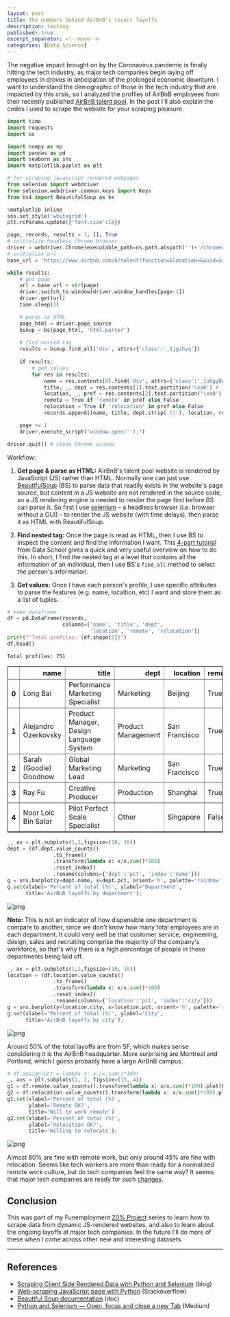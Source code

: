 ```yaml
---
layout: post
title: The numbers behind AirBnB's recent layoffs
description: testing
published: true
excerpt_separator: <!--more-->
categories: [Data Science]
---
```


The negative impact brought on by the Coronavirus pandemic is finally hitting the tech industry, as major tech companies begin laying off employees in droves in anticipation of the prolonged economic downturn. I want to understand the demographic of those in the tech industry that are impacted by this crsis, so I analyzed the profiles of AirBnB employees from their recently published [AirBnB talent pool](https://www.airbnb.com/d/talent). In the post I'll also explain the codes I used to scrape the website for your scraping pleasure.

<!--more--> 

```python
import time 
import requests
import os

import numpy as np
import pandas as pd
import seaborn as sns
import matplotlib.pyplot as plt

# for scraping javascript rendered webpages
from selenium import webdriver
from selenium.webdriver.common.keys import Keys
from bs4 import BeautifulSoup as bs

%matplotlib inline
sns.set_style('whitegrid')
plt.rcParams.update({'font.size':18})
```


```python
page, records, results = 1, [], True
# initialize headless Chrome browser
driver = webdriver.Chrome(executable_path=os.path.abspath('')+'/chromedriver')
# initialize url
base_url = 'https://www.airbnb.com/d/talent?function=&location=&uuid=&relocation=&remote=&page='

while results:     
    # get page
    url = base_url + str(page)
    driver.switch_to.window(driver.window_handles[page-1])
    driver.get(url)
    time.sleep(1)

    # parse as HTML
    page_html = driver.page_source
    bsoup = bs(page_html, 'html.parser')
    
    # find nested tag
    results = bsoup.find_all('div', attrs={'class':'_1jgihvq'})
    
    if results: 
        # get values 
        for res in results:
            name = res.contents[0].find('div', attrs={'class':'_1u6gy0cm'}).text
            title, _, dept = res.contents[1].text.partition('\xa0') # job title, department
            location, _, pref = res.contents[2].text.partition('\xa0') # location, preferences
            remote = True if 'remote' in pref else False
            relocation = True if 'relocation' in pref else False
            records.append((name, title, dept.strip('()'), location, remote, relocation))

    page += 1
    driver.execute_script("window.open('');")

driver.quit() # close Chrome window
```

Workflow: 

1. **Get page & parse as HTML:** AirBnB's talent pool website is rendered by JavaScript (JS) rather than HTML. Normally one can just use [BeautifulSoup](https://www.crummy.com/software/BeautifulSoup/bs4/doc/#) (BS) to parse data that readily exists in the website's page source, but content in a JS website are not rendered in the source code, so a JS rendering engine is needed to render the page first before BS can parse it. So first I use [selenium](https://selenium-python.readthedocs.io/) – a headless browser (i.e. browser without a GUI) – to render the JS website (with time delays), then parse it as HTML with BeautifulSoup.

2. **Find nested tag:** Once the page is read as HTML, then I use BS to inspect the content and find the information I want. This [4-part tutorial](https://www.youtube.com/watch?v=r_xb0vF1uMc) from Data School gives a quick and very useful overview on how to do this. In short, I find the nested tag at a level that contains all the information of an individual, then I use BS's `find_all` method to select the person's information. 

3. **Get values:** Once I have each person's profile, I use specific attributes to parse the features (e.g. name, localtion, etc) I want and store them as a list of tuples. 


```python
# make dataframe
df = pd.DataFrame(records, 
                  columns=['name', 'title', 'dept', 
                           'location', 'remote', 'relocation'])
print(f"Total profiles: {df.shape[0]}")
df.head()
```

    Total profiles: 751





<div>
<style scoped>
    .dataframe tbody tr th:only-of-type {
        vertical-align: middle;
    }

    .dataframe tbody tr th {
        vertical-align: top;
    }

    .dataframe thead th {
        text-align: right;
    }
</style>
<table border="1" class="dataframe">
  <thead>
    <tr style="text-align: left;">
      <th></th>
      <th>name</th>
      <th>title</th>
      <th>dept</th>
      <th>location</th>
      <th>remote</th>
      <th>relocation</th>
    </tr>
  </thead>
  <tbody>
    <tr>
      <th>0</th>
      <td>Long Bai</td>
      <td>Performance Marketing Specialist</td>
      <td>Marketing</td>
      <td>Beijing</td>
      <td>True</td>
      <td>False</td>
    </tr>
    <tr>
      <th>1</th>
      <td>Alejandro Ozerkovsky</td>
      <td>Product Manager, Design Language System</td>
      <td>Product Management</td>
      <td>San Francisco</td>
      <td>True</td>
      <td>False</td>
    </tr>
    <tr>
      <th>2</th>
      <td>Sarah (Goodie) Goodnow</td>
      <td>Global Marketing Lead</td>
      <td>Marketing</td>
      <td>San Francisco</td>
      <td>True</td>
      <td>True</td>
    </tr>
    <tr>
      <th>3</th>
      <td>Ray Fu</td>
      <td>Creative Producer</td>
      <td>Production</td>
      <td>Shanghai</td>
      <td>True</td>
      <td>False</td>
    </tr>
    <tr>
      <th>4</th>
      <td>Noor Loic Bin Satar</td>
      <td>Pilot Perfect Scale Specialist</td>
      <td>Other</td>
      <td>Singapore</td>
      <td>False</td>
      <td>False</td>
    </tr>
  </tbody>
</table>
</div>




```python
_, ax = plt.subplots(1,1,figsize=(10, 10))
dept = (df.dept.value_counts()
               .to_frame()
               .transform(lambda x: x/x.sum()*100)
               .reset_index()
               .rename(columns={'dept':'pct', 'index':'name'}))
g = sns.barplot(y=dept.name, x=dept.pct, orient='h', palette='rainbow');
g.set(xlabel='Percent of total (%)', ylabel='Department',
      title='AirBnB layoffs by department');
```


![png](/static/imgs/20200510a.png)


**Note:** This is not an indicator of how dispensible one department is compare to another, since we don't know how many total employees are in each department. It could very well be that customer service, engineering, design, sales and recruiting comprise the majority of the company's workforce, so that's why there is a high percentage of people in those departments being laid off.


```python
_, ax = plt.subplots(1,1,figsize=(10, 10))
location = (df.location.value_counts()
               .to_frame()
               .transform(lambda x: x/x.sum()*100)
               .reset_index()
               .rename(columns={'location':'pct', 'index':'city'}))
g = sns.barplot(y=location.city, x=location.pct, orient='h', palette='rainbow');
g.set(xlabel='Percent of total (%)', ylabel='City',
      title='AirBnB layoffs by city');
```


![png](/static/imgs/20200510b.png)


Around 50% of the total layoffs are from SF, which makes sense considering it is the AirBnB headquarter. More surprising are Montreal and Portland, which I guess probably have a large AirBnB campus.


```python
# df.assign(pct = lambda x: x./x.sum()*100)
_, axs = plt.subplots(1, 2, figsize=(15, 4))
g1 = df.remote.value_counts().transform(lambda x: x/x.sum()*100).plot(kind='barh', ax=axs[0]);
g2 = df.relocation.value_counts().transform(lambda x: x/x.sum()*100).plot(kind='barh', ax=axs[1]);
g1.set(xlabel='Percent of total (%)',
       ylabel='Remote OK?',
       title='Will to work remote')
g2.set(xlabel='Percent of total (%)',
       ylabel='Relocation OK?',
       title='Willing to relocate');
```


![png](/static/imgs/20200510c.png)


Almost 80% are fine with remote work, but only around 45% are fine with relocation. Seems like tech workers are more than ready for a normalized remote work culture, but do tech companies feel the same way? It seems that major tech companies are ready for such [changes](https://www.theverge.com/2020/5/8/21252240/google-employees-essential-staff-remote-work-from-home-2021).

## Conclusion

This was part of my Funemployment [20% Project](https://en.wikipedia.org/wiki/20%25_Project) series to learn how to scrape data from dynamic JS-rendered websites, and also to learn about the ongoing layoffs at major tech companies. In the future I'll do more of these when I come across other new and interesting datasets. 

---
## References
* [Scraping Client Side Rendered Data with Python and Selenium](https://sadesmith.com/2018/06/15/blog/scraping-client-side-rendered-data-with-python-and-selenium) (blog)
* [Web-scraping JavaScript page with Python](https://stackoverflow.com/a/26440563/2643353) (Stackoverflow)
* [Beautiful Soup documentation](https://www.crummy.com/software/BeautifulSoup/bs4/doc/#searching-the-tree) (doc)
* [Python and Selenium — Open, focus and close a new Tab](https://medium.com/@pavel.tashev/python-and-selenium-open-focus-and-close-a-new-tab-4cc606b73388) (Medium)
